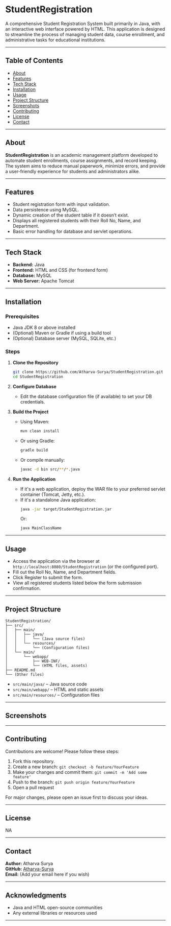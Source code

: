 # StudentRegistration

A comprehensive Student Registration System built primarily in Java, with an interactive web interface powered by HTML. This application is designed to streamline the process of managing student data, course enrollment, and administrative tasks for educational institutions.

---

## Table of Contents

- [About](#about)
- [Features](#features)
- [Tech Stack](#tech-stack)
- [Installation](#installation)
- [Usage](#usage)
- [Project Structure](#project-structure)
- [Screenshots](#screenshots)
- [Contributing](#contributing)
- [License](#license)
- [Contact](#contact)

---

## About

**StudentRegistration** is an academic management platform developed to automate student enrollments, course assignments, and record keeping. The system aims to reduce manual paperwork, minimize errors, and provide a user-friendly experience for students and administrators alike.

---

## Features

- Student registration form with input validation.
- Data persistence using MySQL.
- Dynamic creation of the student table if it doesn’t exist.
- Displays all registered students with their Roll No, Name, and Department.
- Basic error handling for database and servlet operations.

---

## Tech Stack

- **Backend:** Java
- **Frontend:** HTML and CSS (for frontend form)
- **Database:** MySQL
- **Web Server:** Apache Tomcat

---

## Installation

### Prerequisites

- Java JDK 8 or above installed
- (Optional) Maven or Gradle if using a build tool
- (Optional) Database server (MySQL, SQLite, etc.)

### Steps

1. **Clone the Repository**
   ```bash
   git clone https://github.com/Atharva-Surya/StudentRegistration.git
   cd StudentRegistration
   ```

2. **Configure Database**
   - Edit the database configuration file (if available) to set your DB credentials.

3. **Build the Project**
   - Using Maven:
     ```bash
     mvn clean install
     ```
   - Or using Gradle:
     ```bash
     gradle build
     ```
   - Or compile manually:
     ```bash
     javac -d bin src/**/*.java
     ```

4. **Run the Application**
   - If it's a web application, deploy the WAR file to your preferred servlet container (Tomcat, Jetty, etc.).
   - If it's a standalone Java application:
     ```bash
     java -jar target/StudentRegistration.jar
     ```
     Or:
     ```bash
     java MainClassName
     ```

---

## Usage

- Access the application via the browser at `http://localhost:8080/StudentRegistration` (or the configured port).
- Fill out the Roll No, Name, and Department fields.
- Click Register to submit the form.
- View all registered students listed below the form submission confirmation.

---

## Project Structure

```
StudentRegistration/
├── src/
│   ├── main/
│   │   ├── java/
│   │   │   └── (Java source files)
│   │   └── resources/
│   │       └── (Configuration files)
│   └── main/
│       └── webapp/
│           ├── WEB-INF/
│           └── (HTML files, assets)
├── README.md
└── (Other files)
```

- `src/main/java/` – Java source code
- `src/main/webapp/` – HTML and static assets
- `src/main/resources/` – Configuration files

---

## Screenshots

<!-- Add screenshots of the application UI here. For example: -->
<!--
![Login Page](screenshots/login.png)
![Dashboard](screenshots/dashboard.png)
-->

---

## Contributing

Contributions are welcome! Please follow these steps:

1. Fork this repository.
2. Create a new branch: `git checkout -b feature/YourFeature`
3. Make your changes and commit them: `git commit -m 'Add some feature'`
4. Push to the branch: `git push origin feature/YourFeature`
5. Open a pull request

For major changes, please open an issue first to discuss your ideas.

---

## License

NA

---

## Contact

**Author:** Atharva Surya  
**GitHub:** [Atharva-Surya](https://github.com/Atharva-Surya)  
**Email:** (Add your email here if you wish)

---

## Acknowledgments

- Java and HTML open-source communities
- Any external libraries or resources used

---
